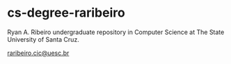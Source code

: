 # cs-degree-raribeiro
Ryan A. Ribeiro undergraduate repository in Computer Science at The State University of Santa Cruz.

raribeiro.cic@uesc.br
